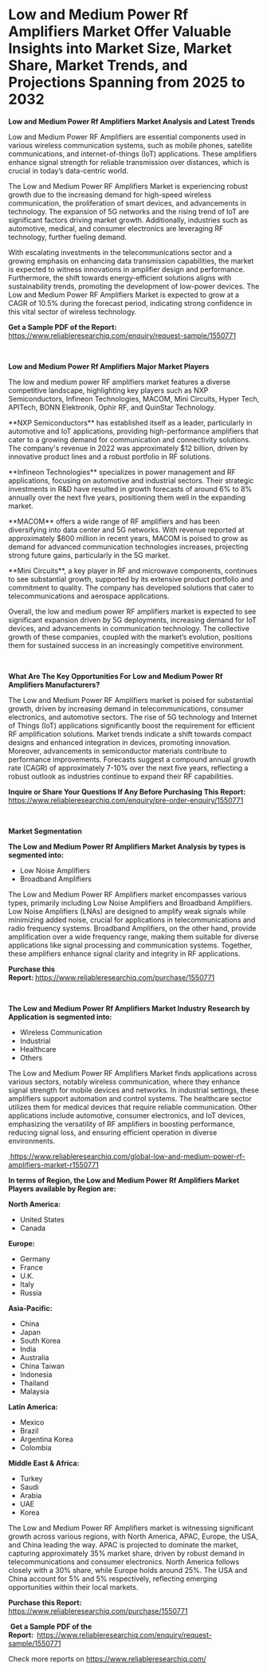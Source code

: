<p><h1>Low and Medium Power Rf Amplifiers Market Offer Valuable Insights into Market Size, Market Share, Market Trends, and Projections Spanning from 2025 to 2032</h1></p><p><strong>Low and Medium Power Rf Amplifiers Market Analysis and Latest Trends</strong></p>
<p><p>Low and Medium Power RF Amplifiers are essential components used in various wireless communication systems, such as mobile phones, satellite communications, and internet-of-things (IoT) applications. These amplifiers enhance signal strength for reliable transmission over distances, which is crucial in today’s data-centric world. </p><p>The Low and Medium Power RF Amplifiers Market is experiencing robust growth due to the increasing demand for high-speed wireless communication, the proliferation of smart devices, and advancements in technology. The expansion of 5G networks and the rising trend of IoT are significant factors driving market growth. Additionally, industries such as automotive, medical, and consumer electronics are leveraging RF technology, further fueling demand.</p><p>With escalating investments in the telecommunications sector and a growing emphasis on enhancing data transmission capabilities, the market is expected to witness innovations in amplifier design and performance. Furthermore, the shift towards energy-efficient solutions aligns with sustainability trends, promoting the development of low-power devices. The Low and Medium Power RF Amplifiers Market is expected to grow at a CAGR of 10.5% during the forecast period, indicating strong confidence in this vital sector of wireless technology.</p></p>
<p><strong>Get a Sample PDF of the Report:&nbsp;</strong> <a href="https://www.reliableresearchiq.com/enquiry/request-sample/1550771?utm_campaign=1835&utm_medium=2&utm_source=Github&utm_content=ia&utm_term=06042025&utm_id=low-and-medium-power-rf-amplifiers">https://www.reliableresearchiq.com/enquiry/request-sample/1550771</a></p>
<p>&nbsp;</p>
<p><strong>Low and Medium Power Rf Amplifiers Major Market Players</strong></p>
<p><p>The low and medium power RF amplifiers market features a diverse competitive landscape, highlighting key players such as NXP Semiconductors, Infineon Technologies, MACOM, Mini Circuits, Hyper Tech, APITech, BONN Elektronik, Ophir RF, and QuinStar Technology. </p><p>**NXP Semiconductors** has established itself as a leader, particularly in automotive and IoT applications, providing high-performance amplifiers that cater to a growing demand for communication and connectivity solutions. The company's revenue in 2022 was approximately $12 billion, driven by innovative product lines and a robust portfolio in RF solutions.</p><p>**Infineon Technologies** specializes in power management and RF applications, focusing on automotive and industrial sectors. Their strategic investments in R&D have resulted in growth forecasts of around 6% to 8% annually over the next five years, positioning them well in the expanding market.</p><p>**MACOM** offers a wide range of RF amplifiers and has been diversifying into data center and 5G networks. With revenue reported at approximately $600 million in recent years, MACOM is poised to grow as demand for advanced communication technologies increases, projecting strong future gains, particularly in the 5G market.</p><p>**Mini Circuits**, a key player in RF and microwave components, continues to see substantial growth, supported by its extensive product portfolio and commitment to quality. The company has developed solutions that cater to telecommunications and aerospace applications.</p><p>Overall, the low and medium power RF amplifiers market is expected to see significant expansion driven by 5G deployments, increasing demand for IoT devices, and advancements in communication technology. The collective growth of these companies, coupled with the market’s evolution, positions them for sustained success in an increasingly competitive environment.</p></p>
<p>&nbsp;</p>
<p><strong>What Are The Key Opportunities For Low and Medium Power Rf Amplifiers Manufacturers?</strong></p>
<p><p>The Low and Medium Power RF Amplifiers market is poised for substantial growth, driven by increasing demand in telecommunications, consumer electronics, and automotive sectors. The rise of 5G technology and Internet of Things (IoT) applications significantly boost the requirement for efficient RF amplification solutions. Market trends indicate a shift towards compact designs and enhanced integration in devices, promoting innovation. Moreover, advancements in semiconductor materials contribute to performance improvements. Forecasts suggest a compound annual growth rate (CAGR) of approximately 7-10% over the next five years, reflecting a robust outlook as industries continue to expand their RF capabilities.</p></p>
<p><strong>Inquire or Share Your Questions If Any Before Purchasing This Report:</strong> <a href="https://www.reliableresearchiq.com/enquiry/pre-order-enquiry/1550771?utm_campaign=1835&utm_medium=2&utm_source=Github&utm_content=ia&utm_term=06042025&utm_id=low-and-medium-power-rf-amplifiers">https://www.reliableresearchiq.com/enquiry/pre-order-enquiry/1550771</a></p>
<p>&nbsp;</p>
<p><strong>Market Segmentation</strong></p>
<p><strong>The Low and Medium Power Rf Amplifiers Market Analysis by types is segmented into:</strong></p>
<p><ul><li>Low Noise Amplifiers</li><li>Broadband Amplifiers</li></ul></p>
<p><p>The Low and Medium Power RF Amplifiers market encompasses various types, primarily including Low Noise Amplifiers and Broadband Amplifiers. Low Noise Amplifiers (LNAs) are designed to amplify weak signals while minimizing added noise, crucial for applications in telecommunications and radio frequency systems. Broadband Amplifiers, on the other hand, provide amplification over a wide frequency range, making them suitable for diverse applications like signal processing and communication systems. Together, these amplifiers enhance signal clarity and integrity in RF applications.</p></p>
<p><strong>Purchase this Report:&nbsp;</strong><a href="https://www.reliableresearchiq.com/purchase/1550771?utm_campaign=1835&utm_medium=2&utm_source=Github&utm_content=ia&utm_term=06042025&utm_id=low-and-medium-power-rf-amplifiers">https://www.reliableresearchiq.com/purchase/1550771</a></p>
<p>&nbsp;</p>
<p><strong>The Low and Medium Power Rf Amplifiers Market Industry Research by Application is segmented into:</strong></p>
<p><ul><li>Wireless Communication</li><li>Industrial</li><li>Healthcare</li><li>Others</li></ul></p>
<p><p>The Low and Medium Power RF Amplifiers Market finds applications across various sectors, notably wireless communication, where they enhance signal strength for mobile devices and networks. In industrial settings, these amplifiers support automation and control systems. The healthcare sector utilizes them for medical devices that require reliable communication. Other applications include automotive, consumer electronics, and IoT devices, emphasizing the versatility of RF amplifiers in boosting performance, reducing signal loss, and ensuring efficient operation in diverse environments.</p></p>
<p><a href="https://www.reliableresearchiq.com/global-low-and-medium-power-rf-amplifiers-market-r1550771?utm_campaign=1835&utm_medium=2&utm_source=Github&utm_content=ia&utm_term=06042025&utm_id=low-and-medium-power-rf-amplifiers">&nbsp;https://www.reliableresearchiq.com/global-low-and-medium-power-rf-amplifiers-market-r1550771</a></p>
<p><strong>In terms of Region, the Low and Medium Power Rf Amplifiers Market Players available by Region are:</strong></p>
<p>
    <p> <strong> North America: </strong>
        <ul>
            <li>United States</li>
            <li>Canada</li>
        </ul>
        </p> 
    <p> <strong> Europe: </strong>
        <ul>
            <li>Germany</li>
            <li>France</li>
            <li>U.K.</li>
            <li>Italy</li>
            <li>Russia</li>
        </ul>
        </p> 
    <p> <strong> Asia-Pacific: </strong>
        <ul>
            <li>China</li>
            <li>Japan</li>
            <li>South Korea</li>
            <li>India</li>
            <li>Australia</li>
            <li>China Taiwan</li>
            <li>Indonesia</li>
            <li>Thailand</li>
            <li>Malaysia</li>
        </ul>
        </p> 
    <p> <strong> Latin America: </strong>
        <ul>
            <li>Mexico</li>
            <li>Brazil</li>
            <li>Argentina Korea</li>
            <li>Colombia</li>
        </ul>
        </p> 
    <p> <strong> Middle East & Africa: </strong>
        <ul>
            <li>Turkey</li>
            <li>Saudi</li>
            <li>Arabia</li>
            <li>UAE</li>
            <li>Korea</li>
        </ul>
    </p>
    </p>
<p><p>The Low and Medium Power RF Amplifiers market is witnessing significant growth across various regions, with North America, APAC, Europe, the USA, and China leading the way. APAC is projected to dominate the market, capturing approximately 35% market share, driven by robust demand in telecommunications and consumer electronics. North America follows closely with a 30% share, while Europe holds around 25%. The USA and China account for 5% and 5% respectively, reflecting emerging opportunities within their local markets.</p></p>
<p><strong>Purchase this Report: </strong><a href="https://www.reliableresearchiq.com/purchase/1550771?utm_campaign=1835&utm_medium=2&utm_source=Github&utm_content=ia&utm_term=06042025&utm_id=low-and-medium-power-rf-amplifiers">https://www.reliableresearchiq.com/purchase/1550771</a></p>
<p>&nbsp;<strong>Get a Sample PDF of the Report:&nbsp;&nbsp;</strong><a href="https://www.reliableresearchiq.com/enquiry/request-sample/1550771?utm_campaign=1835&utm_medium=2&utm_source=Github&utm_content=ia&utm_term=06042025&utm_id=low-and-medium-power-rf-amplifiers">https://www.reliableresearchiq.com/enquiry/request-sample/1550771</a></p>
<p><strong></strong></p>
<p>Check more reports on <a href="https://www.reliableresearchiq.com/?utm_campaign=1835&utm_medium=2&utm_source=Github&utm_content=ia&utm_term=06042025&utm_id=low-and-medium-power-rf-amplifiers">https://www.reliableresearchiq.com/</a></p>